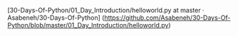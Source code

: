 [30-Days-Of-Python/01_Day_Introduction/helloworld.py at master · Asabeneh/30-Days-Of-Python]
(https://github.com/Asabeneh/30-Days-Of-Python/blob/master/01_Day_Introduction/helloworld.py)
